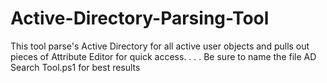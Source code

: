 # Active-Directory-Parsing-Tool
This tool parse's Active Directory for all active user objects and pulls out pieces of Attribute Editor for quick access.
.
.
.
Be sure to name the file AD Search Tool.ps1 for best results
